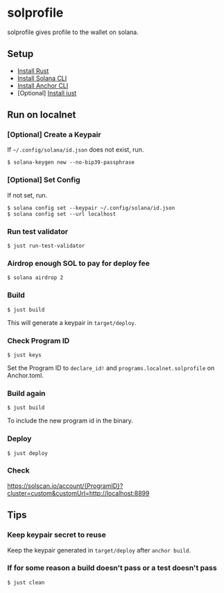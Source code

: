 # solprofile

solprofile gives profile to the wallet on solana.

## Setup

- [Install Rust](https://www.rust-lang.org/tools/install)
- [Install Solana CLI](https://docs.solanalabs.com/cli/install)
- [Install Anchor CLI](https://www.anchor-lang.com/docs/installation)
- [Optional] [Install just](https://github.com/casey/just)

## Run on localnet

### [Optional] Create a Keypair

If `~/.config/solana/id.json` does not exist, run.

```console
$ solana-keygen new --no-bip39-passphrase
```

### [Optional] Set Config

If not set, run.

```console
$ solana config set --keypair ~/.config/solana/id.json
$ solana config set --url localhost
```

### Run test validator

```console
$ just run-test-validator
```

### Airdrop enough SOL to pay for deploy fee

```console
$ solana airdrop 2
```

### Build

```console
$ just build
```

This will generate a keypair in `target/deploy`.

### Check Program ID

```console
$ just keys
```

Set the Program ID to `declare_id!` and `programs.localnet.solprofile` on Anchor.toml.

### Build again

```console
$ just build
```

To include the new program id in the binary.

### Deploy

```console
$ just deploy
```

### Check

https://solscan.io/account/{ProgramID}?cluster=custom&customUrl=http://localhost:8899

## Tips

### Keep keypair secret to reuse

Keep the keypair generated in `target/deploy` after `anchor build`.

### If for some reason a build doesn't pass or a test doesn't pass

```console
$ just clean
```
